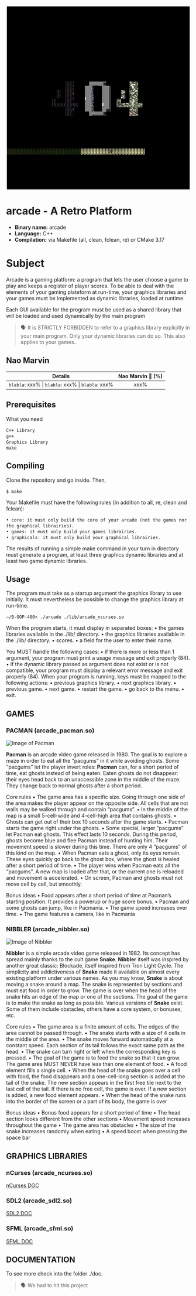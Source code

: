 <p align="center">
    <a><img src="./img/404.gif" alt="[002]"></a>
</p>

# arcade - A Retro Platform

- **Binary name:** arcade
- **Language:** C++
- **Compilation:** via Makefile (all, clean, fclean, re) or CMake 3.17

# Subject

Arcade is a gaming platform: a program that lets the user choose a game to play and keeps a register of player scores.
To be able to deal with the elements of your gaming plateform at run-time, your graphics libraries and your games must be implemented as dynamic libraries, loaded at runtime.

Each GUI available for the program must be used as a shared library that will be loaded and used dynamically by the main program

> :speaking_head: It is STRICTLY FORBIDDEN to refer to a graphics library explicitly in your main program. Only your dynamic libraries can do so. This also applies to your games..

## Nao Marvin

| Details      | Nao Marvin :robot: (%) |
| ------------- |:-------------:|
| `blabla`: xxx% \| `blabla`: xxx% \| `blabla`: xxx% | xxx% |

## Prerequisites

What you need

```
C++ Library
g++
Graphics Library
make
```

## Compiling

Clone the repository and go inside. Then,

```
$ make
```

Your Makefile must have the following rules (in addition to all, re, clean and fclean):

    • core: it must only build the core of your arcade (not the games nor the graphical librairies).
    • games: it must only build your games librairies.
    • graphicals: it must only build your graphical librairies.

The results of running a simple make command in your turn in directory must generate a program, at least three graphics dynamic libraries and at least two game dynamic libraries.

## Usage

The program must take as a startup argument the graphics library to use initially.
It must nevertheless be possible to change the graphics library at run-time.

```
∼/B-OOP-400> ./arcade ./lib/arcade_ncurses.so
```

When the program starts, it must display in separated boxes:
    • the games libraries available in the ./lib/ directory.
    • the graphics libraries available in the ./lib/ directory.
    • scores.
    • a field for the user to enter their name.

You MUST handle the following cases:
    • if there is more or less than 1 argument, your program must print a usage message and exit properly
    (84).
    • if the dynamic library passed as argument does not exist or is not compatible, your program must display a relevant error message and exit properly (84).
    When your program is running, keys must be mapped to the following actions:
    • previous graphics library.
    • next graphics library.
    • previous game.
    • next game.
    • restart the game.
    • go back to the menu.
    • exit.

## GAMES

### PACMAN (arcade_pacman.so)

![Image of Pacman](http://robinson-special-jeux.franceserv.com/images/Pac-man-original.jpg)

**Pacman** is an arcade video game released in 1980.
The goal is to explore a maze in order to eat all the “pacgums” in it while avoiding ghosts.
Some “pacgums” let the player invert roles: **Pacman** can, for a short period of time, eat ghosts instead of being eaten.
Eaten ghosts do not disappear: their eyes head back to an unaccessible zone in the middle of the maze.
They change back to normal ghosts after a short period.

Core rules
    • The game area has a specific size. Going through one side of the area makes the player appear on the
    opposite side. All cells that are not walls may be walked through and contain “pacgums”.
    • In the middle of the map is a small 5-cell-wide and 4-cell-high area that contains ghosts.
    • Ghosts can get out of their box 10 seconds after the game starts.
    • Pacman starts the game right under the ghosts.
    • Some special, larger “pacgums” let Pacman eat ghosts. This effect lasts 10 seconds. During this period,
    ghosts become blue and flee Pacman instead of hunting him. Their movement speed is slower during
    this time. There are only 4 “pacgums” of this kind on the map.
    • When Pacman eats a ghost, only its eyes remain. These eyes quickly go back to the ghost box, where
    the ghost is healed after a short period of time.
    • The player wins when Pacman eats all the “pacgums”. A new map is loaded after that, or the current
    one is reloaded and movement is accelerated.
    • On screen, Pacman and ghosts must not move cell by cell, but smoothly.

Bonus ideas
    • Food appears after a short period of time at Pacman’s starting position. It provides a powerup or huge score bonus.
    • Pacman and some ghosts can jump, like in Pacmania.
    • The game speed increases over time.
    • The game features a camera, like in Pacmania

### NIBBLER (arcade_nibbler.so)

![Image of Nibbler](https://img.itch.zone/aW1nLzMzNDg5MjgucG5n/original/kqY2eg.png)

**Nibbler** is a simple arcade video game released in 1982.
Its concept has spread mainly thanks to the cult game **Snake**.
**Nibbler** itself was inspired by another great classic: Blockade, itself inspired from Tron Light Cycle.
The simplicity and addictiveness of **Snake** made it available on almost every existing platform under various names.
As you may know, **Snake** is about moving a snake around a map.
The snake is represented by sections and must eat food in order to grow.
The game is over when the head of the snake hits an edge of the map or one of the sections.
The goal of the game is to make the snake as long as possible.
Various versions of **Snake** exist.
Some of them include obstacles, others have a core system, or bonuses, etc.

Core rules
    • The game area is a finite amount of cells. The edges of the area cannot be passed through.
    • The snake starts with a size of 4 cells in the middle of the area.
    • The snake moves forward automatically at a constant speed. Each section of its tail follows the exact
    same path as the head.
    • The snake can turn right or left when the corresponding key is pressed.
    • The goal of the game is to feed the snake so that it can grow. The game area MUST NEVER have less
    than one element of food.
    • A food element fills a single cell.
    • When the head of the snake goes over a cell with food, the food disappears and a one-cell-long
    section is added at the tail of the snake. The new section appears in the first free tile next to the last
    cell of the tail. If there is no free cell, the game is over. If a new section is added, a new food element
    appears.
    • When the head of the snake runs into the border of the screen or a part of its body, the game is over

Bonus ideas
    • Bonus food appears for a short period of time
    • The head section looks different from the other sections
    • Movement speed increases throughout the game
    • The game area has obstacles
    • The size of the snake increases randomly when eating
    • A speed boost when pressing the space bar

## GRAPHICS LIBRARIES

### nCurses (arcade_ncurses.so)

[nCurses DOC](https://tldp.org/HOWTO/NCURSES-Programming-HOWTO/)

### SDL2 (arcade_sdl2.so)

[SDL2 DOC](https://wiki.libsdl.org/)

### SFML (arcade_sfml.so)

[SFML DOC](https://www.sfml-dev.org/)

## DOCUMENTATION

To see more check into the folder ./doc.

> :speaking_head: We had to hit this project
